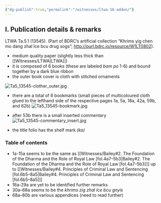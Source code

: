 ```yaml
---
{"dg-publish":true,"permalink":"/witnesses/ltwa-16-addon/"}
---
```



## I. Publication details & remarks

LTWA Ta.5.1 (13545). (Part of BDRC’s artificial collection “Khrims yig chen mo dang zhal lce bcu drug sogs”; http://purl.bdrc.io/resource/W1LT0802). 

* medium quality paper (slightly less thick than [[Witnesses/LTWA\|LTWA]])
* it is composed of 6 books (these are labeled *bam po* 1-6) and bound together by a dark blue ribbon 
* the outer book cover is cloth with stitched ornaments

![Ta5_13545-clother_outer.jpg](/img/user/assets/Ta5_13545-clother_outer.jpg)

* there are a total of 6 bookmarks (small pieces of multicoloured cloth glued to the lefthand side of the respective pages 1a, 5a, 18a, 42a, 59b, and 62b)
![Ta5_13545-bookmark.jpg](/img/user/assets/Ta5_13545-bookmark.jpg)

* after 53b there is a small inserted commentary 
![Ta5_13545-commentary_insert.jpg](/img/user/assets/Ta5_13545-commentary_insert.jpg)

* the title folio has the shelf mark *(ka)*

### Table of contents

* 1a-15a seems to be the same as [[Witnesses/Bailey#2. The Foundation of the Dharma and the Role of Royal Law [fol.4a7–5b3\|Bailey#2. The Foundation of the Dharma and the Role of Royal Law [fol.4a7–5b3]]] up to [[Witnesses/Bailey#4. Principles of Criminal Law and Sentencing [fol.6b5–8a5\|Bailey#4. Principles of Criminal Law and Sentencing [fol.6b5–8a5]]]
* 16a-29a are yet to be identified further remarks
* 30a–68a seems to be the *khrims zig zhal lce bcu gnyis*
* 68a–80b are various appendices (need to read further)
